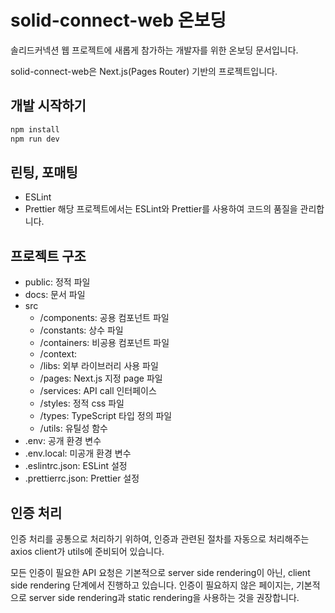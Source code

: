 # solid-connect-web 온보딩
솔리드커넥션 웹 프로젝트에 새롭게 참가하는 개발자를 위한 온보딩 문서입니다.

solid-connect-web은 Next.js(Pages Router) 기반의 프로젝트입니다.

## 개발 시작하기
```bash
npm install
npm run dev
```

## 린팅, 포매팅
- ESLint
- Prettier
해당 프로젝트에서는 ESLint와 Prettier를 사용하여 코드의 품질을 관리합니다.

## 프로젝트 구조
- public: 정적 파일
- docs: 문서 파일
- src
  - /components: 공용 컴포넌트 파일
  - /constants: 상수 파일
  - /containers: 비공용 컴포넌트 파일
  - /context:
  - /libs: 외부 라이브러리 사용 파일
  - /pages: Next.js 지정 page 파일
  - /services: API call 인터페이스
  - /styles: 정적 css 파일
  - /types: TypeScript 타입 정의 파일
  - /utils: 유틸성 함수
- .env: 공개 환경 변수
- .env.local: 미공개 환경 변수
- .eslintrc.json: ESLint 설정
- .prettierrc.json: Prettier 설정


## 인증 처리
인증 처리를 공통으로 처리하기 위하여, 인증과 관련된 절차를 자동으로 처리해주는 axios client가 utils에 준비되어 있습니다.

모든 인증이 필요한 API 요청은 기본적으로 server side rendering이 아닌, client side rendering 단계에서 진행하고 있습니다. 인증이 필요하지 않은 페이지는, 기본적으로 server side rendering과 static rendering을 사용하는 것을 권장합니다.